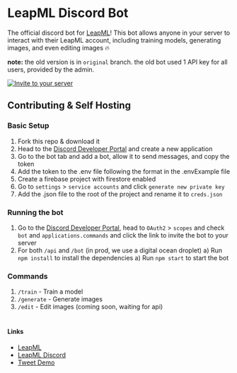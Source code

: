 # LeapML Discord Bot

The official discord bot for [LeapML](https://leapml.dev)! This bot allows anyone in your server to interact with their LeapML account, including training models, generating images, and even editing images 🔥

<b>note:</b> the old version is in `original` branch. the old bot used 1 API key for all users, provided by the admin.

<!-- create a  button to invite the bot to your server -->
<a href="https://discord.com/api/oauth2/authorize?client_id=1075966451590107156&permissions=2112&scope=bot%20applications.commands">
  <img src="https://img.shields.io/badge/Invite%20to%20your%20server-7289DA?style=for-the-badge&logo=discord&logoColor=white" alt="Invite to your server" />
  </a>

## Contributing & Self Hosting

### Basic Setup

1. Fork this repo & download it
2. Head to the [Discord Developer Portal](https://discord.com/developers/applications) and create a new application
3. Go to the bot tab and add a bot, allow it to send messages, and copy the token
4. Add the token to the .env file following the format in the .envExample file
5. Create a firebase project with firestore enabled
6. Go to `settings` > `service accounts` and click `generate new private key`
7. Add the .json file to the root of the project and rename it to `creds.json`

### Running the bot

1. Go to the [Discord Developer Portal](https://discord.com/developers/applications), head to `OAuth2` > `scopes` and check `bot` and `applications.commands` and click the link to invite the bot to your server
2. For both `/api` and `/bot` (in prod, we use a digital ocean droplet)
   a) Run `npm install` to install the dependencies
   a) Run `npm start` to start the bot

### Commands

1. `/train` - Train a model
2. `/generate` - Generate images
3. `/edit` - Edit images (coming soon, waiting for api)

#

#### Links

- [LeapML](https://leapml.dev)
- [LeapML Discord](https://discord.gg/leapml)
- [Tweet Demo](https://twitter.com/aleemrehmtulla/status/1626649421164453889)
